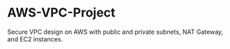 # AWS-VPC-Project
Secure VPC design on AWS with public and private subnets, NAT Gateway, and EC2 instances.
